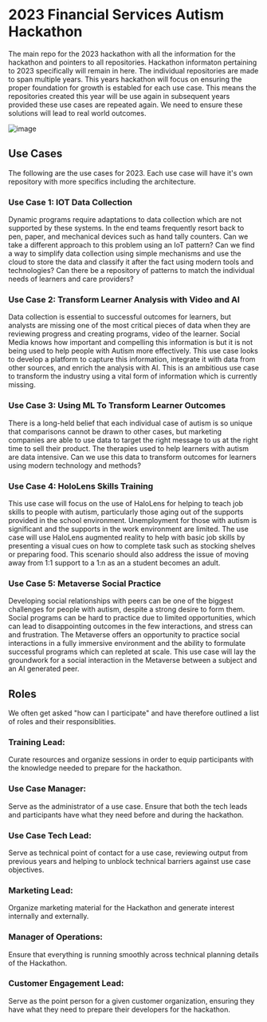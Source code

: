 # 2023 Financial Services Autism Hackathon
The main repo for the 2023 hackathon with all the information for the hackathon and pointers to all repositories. Hackathon informaton pertaining to 2023 specifically will remain in here. The individual repositories are made to span multiple years. This years hackathon will focus on ensuring the proper foundation for growth is establed for each use case. This means the repositories created this year will be use again in subsequent years provided these use cases are repeated again. We need to ensure these solutions will lead to real world outcomes.


![image](https://user-images.githubusercontent.com/4500512/212386856-50328c9e-3699-4aec-8c68-6d889e043c05.png)

## Use Cases
The following are the use cases for 2023. Each use case will have it's own repository with more specifics including the architecture.

### Use Case 1: IOT Data Collection
Dynamic programs require adaptations to data collection which are not supported by these systems. In the end teams frequently resort back to pen, paper, and mechanical devices such as hand tally counters. Can we take a different approach to this problem using an IoT pattern? Can we find a way to simplify data collection using simple mechanisms and use the cloud to store the data and classify it after the fact using modern tools and technologies? Can there be a repository of patterns to match the individual needs of learners and care providers?


### Use Case 2: Transform Learner Analysis with Video and AI
Data collection is essential to successful outcomes for learners, but analysts are missing one of the most critical pieces of data when they are reviewing progress and creating programs, video of the learner. Social Media knows how important and compelling this information is but it is not being used to help people with Autism more effectively. This use case looks to develop a platform to capture this information, integrate it with data from other sources, and enrich the analysis with AI. This is an ambitious use case to transform the industry using a vital form of information which is currently missing.


### Use Case 3: Using ML To Transform Learner Outcomes
There is a long-held belief that each individual case of autism is so unique that comparisons cannot be drawn to other cases, but marketing companies are able to use data to target the right message to us at the right time to sell their product. The therapies used to help learners with autism are data intensive. Can we use this data to transform outcomes for learners using modern technology and methods?



### Use Case 4: HoloLens Skills Training
This use case will focus on the use of HaloLens for helping to teach job skills to people with autism, particularly those aging out of the supports provided in the school environment. Unemployment for those with autism is significant and the supports in the work environment are limited. The use case will use HaloLens augmented reality to help with basic job skills by presenting a visual cues on how to complete task such as stocking shelves or preparing food. This scenario should also address the issue of moving away from 1:1 support to a 1:n as an a student becomes an adult.



### Use Case 5: Metaverse Social Practice
Developing social relationships with peers can be one of the biggest challenges for people with autism, despite a strong desire to form them. Social programs can be hard to practice due to limited opportunities, which can lead to disappointing outcomes in the few interactions, and stress can and frustration. The Metaverse offers an opportunity to practice social interactions in a fully immersive environment and the ability to formulate successful programs which can repleted at scale. This use case will lay the groundwork for a social interaction in the Metaverse between a subject and an AI generated peer.

## Roles
We often get asked "how can I participate" and have therefore outlined a list of roles and their responsiblities.

### Training Lead:
Curate resources and organize sessions in order to equip participants with the knowledge needed to prepare for the hackathon.

### Use Case Manager:
Serve as the administrator of a use case. Ensure that both the tech leads and participants have what they need before and during the hackathon. 

### Use Case Tech Lead:
Serve as technical point of contact for a use case, reviewing output from previous years and helping to unblock technical barriers against use case objectives. 

### Marketing Lead:
Organize marketing material for the Hackathon and generate interest internally and externally. 

### Manager of Operations:
Ensure that everything is running smoothly across technical planning details of the Hackathon. 

### Customer Engagement Lead:
Serve as the point person for a given customer organization, ensuring they have what they need to prepare their developers for the hackathon. 


  
 





